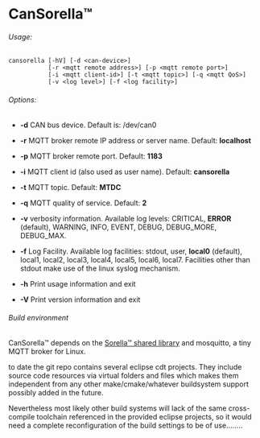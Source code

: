 # CanSorella™

###### Usage:

```
cansorella [-hV] [-d <can-device>] 
           [-r <mqtt remote address>] [-p <mqtt remote port>] 
           [-i <mqtt client-id>] [-t <mqtt topic>] [-q <mqtt QoS>] 
           [-v <log level>] [-f <log facility>]
```

###### Options:

- **-d**  CAN bus device. Default is: /dev/can0

- **-r**  MQTT broker remote IP address or server name. Default: **localhost**
  
- **-p**  MQTT broker remote port. Default: **1183**
  
- **-i**  MQTT client id (also used as user name). Default: **cansorella**
  
- **-t**  MQTT topic. Default: **MTDC**
  
- **-q**  MQTT quality of service. Default: **2**

- **-v**  verbosity information. Available log levels: 
     CRITICAL, **ERROR** (default), WARNING, INFO, 
     EVENT, DEBUG, DEBUG_MORE, DEBUG_MAX.

- **-f**  Log Facility. Available log facilities:
     stdout, user, **local0** (default), 
     local1, local2, local3, local4, local5, local6, local7. 
     Facilities other than stdout make use of the linux syslog mechanism.

- **-h**  Print usage information and exit

- **-V**  Print version information and exit

###### Build environment

CanSorella™ depends on the [Sorella™ shared library](./lib_help.md)  and mosquitto, a tiny MQTT broker for Linux.

to date the git repo contains several eclipse cdt projects. They include source code resources via virtual folders and files which makes them independent from any other make/cmake/whatever buildsystem support possibly added in the future.

Nevertheless most likely other build systems will lack of the same cross-compile toolchain referenced in the provided eclipse projects, so it would need a complete reconfiguration of the build settings to be of use........ 
